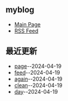 ## myblog
- [Main Page](somebody27.github.io/myblog/)
- [RSS Feed](https://raw.githubusercontent.com/somebody27/myblog/main/feed.xml)
## 最近更新
- [page](https://github.com/somebody27/myblog/issues/13)--2024-04-19
- [feed](https://github.com/somebody27/myblog/issues/12)--2024-04-19
- [again](https://github.com/somebody27/myblog/issues/11)--2024-04-19
- [clean](https://github.com/somebody27/myblog/issues/10)--2024-04-19
- [day](https://github.com/somebody27/myblog/issues/9)--2024-04-19

